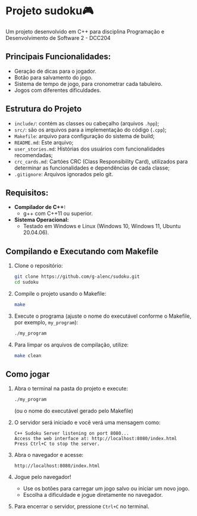 # Projeto sudoku🎮

Um projeto desenvolvido em C++ para disciplina Programação e Desenvolvimento de Software 2 - DCC204

## Principais Funcionalidades:

* Geração de dicas para o jogador.
* Botão para salvamento do jogo.
* Sistema de tempo de jogo, para cronometrar cada tabuleiro.
* Jogos com diferentes dificuldades.


## Estrutura do Projeto

* `include/`: contém as classes ou cabeçalho (arquivos `.hpp`);
* `src/`: são os arquivos para a implementação do código (`.cpp`);
* `Makefile`: arquivo para configuração do sistema de build;
* `README.md`: Este arquivo;
* `user_stories.md`: Histórias dos usuários com funcionalidades recomendadas;
* `crc_cards.md`: Cartóes CRC (Class Responsibility Card), utilizados para determinar as funcionalidades e dependências de cada classe;
* `.gitignore`: Arquivos ignorados pelo git.


## Requisitos: 

* **Compilador de C++:** 
    * g++ com C++11 ou superior.
* **Sistema Operacional:**
    * Testado em Windows e Linux (Windows 10, Windows 11, Ubuntu 20.04.06).

## Compilando e Executando com Makefile

1. Clone o repositório:
    ```bash
    git clone https://github.com/g-alenc/sudoku.git
    cd sudoku
    ```

2. Compile o projeto usando o Makefile:
    ```bash
    make
    ```

3. Execute o programa (ajuste o nome do executável conforme o Makefile, por exemplo, `my_program`):
    ```bash
    ./my_program
    ```

4. Para limpar os arquivos de compilação, utilize:
    ```bash
    make clean
    ```

## Como jogar

1. Abra o terminal na pasta do projeto e execute:
    ```bash
    ./my_program
    ```
    (ou o nome do executável gerado pelo Makefile)

2. O servidor será iniciado e você verá uma mensagem como:
    ```
    C++ Sudoku Server listening on port 8080...
    Access the web interface at: http://localhost:8080/index.html
    Press Ctrl+C to stop the server.
    ```

3. Abra o navegador e acesse:
    ```
    http://localhost:8080/index.html
    ```

4. Jogue pelo navegador!
    - Use os botões para carregar um jogo salvo ou iniciar um novo jogo.
    - Escolha a dificuldade e jogue diretamente no navegador.

5. Para encerrar o servidor, pressione `Ctrl+C` no terminal.